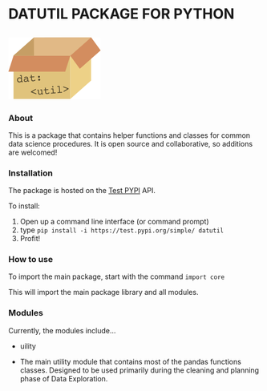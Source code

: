 # DATUTIL PACKAGE FOR PYTHON
![logo](./assets/datutil_logo.png)
----------
### About

This is a package that contains helper functions and classes for
common data science procedures. It is open source and collaborative,
so additions are welcomed!

### Installation

The package is hosted on the [Test PYPI](https:/test.pypi.org) API.

To install:
1. Open up a command line interface (or command prompt)
2. type `pip install -i https://test.pypi.org/simple/ datutil`
3. Profit!

### How to use

To import the main package, start with the command `import core`

This will import the main package library and all modules.

### Modules

Currently, the modules include...

* uility
 - The main utility module that contains most of the pandas functions
classes. Designed to be used primarily during the cleaning and planning
phase of Data Exploration.
